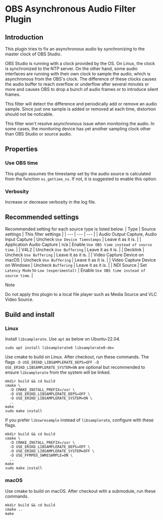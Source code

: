 # OBS Asynchronous Audio Filter Plugin

## Introduction

This plugin tries to fix an asynchronous audio by synchronizing to the master clock of OBS Studio.

OBS Studio is running with a clock provided by the OS.
On Linux, the clock is synchronized to the NTP server.
On the other hand, some audio interfaces are running with their own clock to sample the audio,
which is asynchronous from the OBS's clock.
The difference of these clocks causes the audio buffer to reach overflow or underflow after several minutes or more and
causes OBS to drop a bunch of audio frames or to introduce silent frames.

This filter will detect the difference and periodically add or remove an audio sample.
Since just one sample is added or removed at each time, distortion should not be noticable.

This filter won't resolve asynchronous issue when monitoring the audio.
In some cases, the monitoring device has yet another sampling clock other than OBS Studio or source audio.

## Properties

### Use OBS time

This plugin assumes the timestamp set by the audio source is calculated from the function `os_gettime_ns`.
If not, it is suggested to enable this option.

### Verbosity

Increase or decrease verbosity in the log file.

## Recommended settings

Recommended setting for each source type is listed below.
| Type | Source settings | This filter settings |
| --- | --- | --- |
| Audio Output Capture, Audio Input Capture | Uncheck `Use Device Timestamps` | Leave it as it is. |
| Application Audio Capture | n/a | Enable `Use OBS time instead of source time`. |
| V4L2 | Uncheck `Use Buffering` | Leave it as it is. |
| Decklink | Uncheck `Use Buffering` | Leave it as it is. |
| Video Capture Device on macOS | Uncheck `Use Buffering` | Leave it as it is. |
| Video Capture Device on Windows | Uncheck `Buffering` | Leave it as it is. |
| NDI Source | Set `Latency Mode` to `Low (experimental)` | Enable `Use OBS time instead of source time`. |

> [!NOTE]
> Do not apply this plugin to a local file player such as Media Source and VLC Video Source.

## Build and install
### Linux
Install `libsamplerate`. Use `apt` as below on Ubuntu-22.04.
```shell
sudo apt install libsamplerate0 libsamplerate0-dev
```

Use cmake to build on Linux. After checkout, run these commands.
The flags `-D USE_ERIKD_LIBSAMPLERATE_DEPS=OFF -D USE_ERIKD_LIBSAMPLERATE_SYSTEM=ON` are optional
but recommended to ensure `libsamplerate` from the system will be linked.
```shell
mkdir build && cd build
cmake \
  -D CMAKE_INSTALL_PREFIX=/usr \
  -D USE_ERIKD_LIBSAMPLERATE_DEPS=OFF \
  -D USE_ERIKD_LIBSAMPLERATE_SYSTEM=ON \
  ..
make
sudo make install
```

If you prefer `libswresample` instead of `libsamplerate`, configure with these flags.
```shell
mkdir build && cd build
cmake \
  -D CMAKE_INSTALL_PREFIX=/usr \
  -D USE_ERIKD_LIBSAMPLERATE_DEPS=OFF \
  -D USE_ERIKD_LIBSAMPLERATE_SYSTEM=OFF \
  -D USE_FFMPEG_SWRESAMPLE=ON \
  ..
make
sudo make install
```

### macOS
Use cmake to build on macOS. After checkout with a submodule, run these commands.
```shell
mkdir build && cd build
cmake ..
make
```
